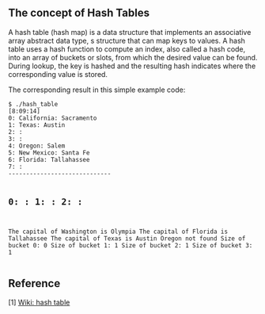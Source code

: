 ## The concept of Hash Tables ##
A hash table (hash map) is a data structure that implements an associative array abstract data type, s structure that can map keys to values. A hash table uses a hash function to compute an index, also called a hash code, into an array of buckets or slots, from which the desired value can be found. During lookup, the key is hashed and the resulting hash indicates where the corresponding value is stored.

The corresponding result in this simple example code:
<div class="language-shell highlighter-rouge"><pre class="highlight"><code class="hljs ruby"><span class="nb">$ ./hash_table                                                                    [8:09:14]
0: California: Sacramento
1: Texas: Austin
2: <NULL>: 
3: <NULL>: 
4: Oregon: Salem
5: New Mexico: Santa Fe
6: Florida: Tallahassee
7: <NULL>: 
-----------------------------

0: <NULL>: 
1: <Dummy>: 
2: <NULL>: 
-----------------------------

The capital of Washington is Olympia
The capital of Florida is Tallahassee
The capital of Texas is Austin
Oregon not found
Size of bucket 0: 0
Size of bucket 1: 1
Size of bucket 2: 1
Size of bucket 3: 1</span></code></pre></div>

## Reference ##
[1] [Wiki: hash table](https://en.wikipedia.org/wiki/Hash_table)

